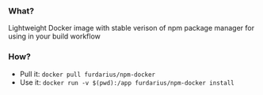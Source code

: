 ### What?

Lightweight Docker image with stable verison of npm package manager for using in your build workflow

### How?

* Pull it: `docker pull furdarius/npm-docker`
* Use it: `docker run -v $(pwd):/app furdarius/npm-docker install`
